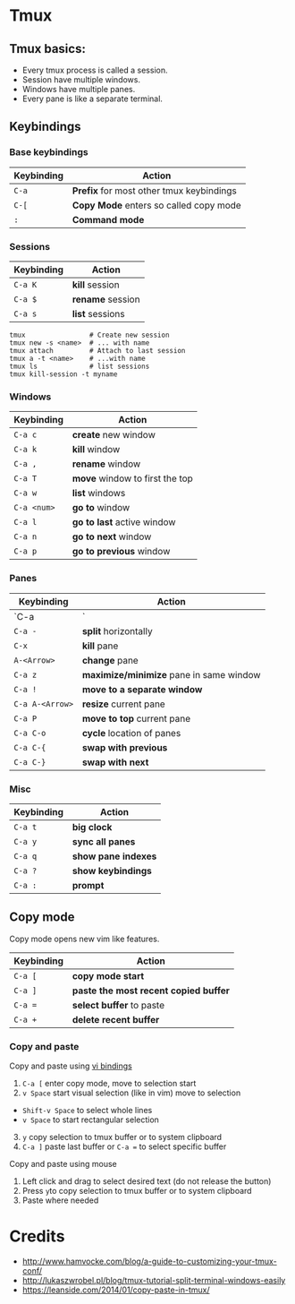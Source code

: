 # Tmux

## Tmux basics:

- Every tmux process is called a session.
- Session have multiple windows.
- Windows have multiple panes.
- Every pane is like a separate terminal.

## Keybindings

### Base keybindings

| Keybinding    | Action |
|---------------|--------|
| `C-a`         | **Prefix** for most other tmux keybindings |
| `C-[`         | **Copy Mode** enters so called copy mode |
| `:`           | **Command mode** |

### Sessions

| Keybinding    | Action |
|---------------|--------|
| `C-a K`       | **kill** session |
| `C-a $`       | **rename** session |
| `C-a s`       | **list** sessions |

```
tmux                # Create new session
tmux new -s <name>  # ... with name
tmux attach         # Attach to last session
tmux a -t <name>    # ...with name
tmux ls             # list sessions
tmux kill-session -t myname
```

### Windows

| Keybinding    | Action |
|---------------|--------|
| `C-a c`       | **create** new window |
| `C-a k`       | **kill** window |
| `C-a ,`       | **rename** window |
| `C-a T`       | **move** window to first the top |
| `C-a w`       | **list** windows |
| `C-a <num>`   | **go to <num>** window |
| `C-a l`       | **go to last** active window |
| `C-a n`       | **go to next** window |
| `C-a p`       | **go to previous** window |

### Panes

| Keybinding    | Action |
|---------------|--------|
| `C-a |`       | **split** vertically |
| `C-a -`       | **split** horizontally |
| `C-x`         | **kill** pane |
| `A-<Arrow>`   | **change** pane |
| `C-a z`       | **maximize/minimize** pane in same window |
| `C-a !`       | **move to a separate window** |
| `C-a A-<Arrow>` | **resize** current pane |
| `C-a P`       | **move to top** current pane |
| `C-a C-o`     | **cycle** location of panes |
| `C-a C-{`     | **swap with previous** |
| `C-a C-}`     | **swap with next** |

### Misc

| Keybinding    | Action |
|---------------|--------|
| `C-a t`       | **big clock** |
| `C-a y`       | **sync all panes** |
| `C-a q`       | **show pane indexes** |
| `C-a ?`       | **show keybindings** |
| `C-a :`       | **prompt** |


## Copy mode

Copy mode opens new vim like features.

| Keybinding    | Action |
|---------------|--------|
| `C-a [`       | **copy mode start** |
| `C-a ]`       | **paste the most recent copied buffer** |
| `C-a =`       | **select buffer** to paste |
| `C-a +`       | **delete recent buffer** |

### Copy and paste

Copy and paste using [vi bindings](https://awhan.wordpress.com/2010/06/20/copy-paste-in-tmux/)

1. `C-a [` enter copy mode, move to selection start
2. `v Space` start visual selection (like in vim) move to selection
  - `Shift-v Space` to select whole lines
  - `v Space` to start rectangular selection
3. `y` copy selection to tmux buffer or to system clipboard
4. `C-a ]` paste last buffer or `C-a =` to select specific buffer

Copy and paste using mouse

1. Left click and drag to select desired text (do not release the button)
2. Press `y`to copy selection to tmux buffer or to system clipboard
3. Paste where needed

# Credits
- http://www.hamvocke.com/blog/a-guide-to-customizing-your-tmux-conf/
- http://lukaszwrobel.pl/blog/tmux-tutorial-split-terminal-windows-easily
- https://leanside.com/2014/01/copy-paste-in-tmux/
